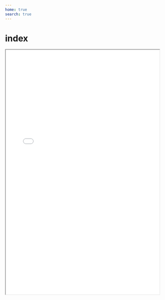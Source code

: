 ```yaml
---
home: true
search: true
---
```

# index



<iframe src="fuaimeanna-agus-litriu-202011.pdf" width="100%" height="800px" ></iframe>

